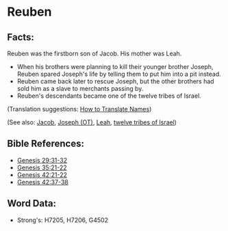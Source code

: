 # Reuben #

## Facts: ##

Reuben was the firstborn son of Jacob. His mother was Leah.

* When his brothers were planning to kill their younger brother Joseph, Reuben spared Joseph's life by telling them to put him into a pit instead.
* Reuben came back later to rescue Joseph, but the other brothers had sold him as a slave to merchants passing by.
* Reuben's descendants became one of the twelve tribes of Israel.

(Translation suggestions: [How to Translate Names](rc://en/ta/man/translate/translate-names))

(See also: [Jacob](../names/jacob.md), [Joseph (OT)](../names/josephot.md), [Leah](../names/leah.md), [twelve tribes of Israel](../other/12tribesofisrael.md))

## Bible References: ##

* [Genesis 29:31-32](rc://en/tn/help/gen/29/31)
* [Genesis 35:21-22](rc://en/tn/help/gen/35/21)
* [Genesis 42:21-22](rc://en/tn/help/gen/42/21)
* [Genesis 42:37-38](rc://en/tn/help/gen/42/37)

## Word Data: ##

* Strong's: H7205, H7206, G4502
